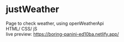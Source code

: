# justWeather  
Page to check weather, using openWeatherApi  
HTML/ CSS/ jS  
live preview: https://boring-panini-ed10ba.netlify.app/
